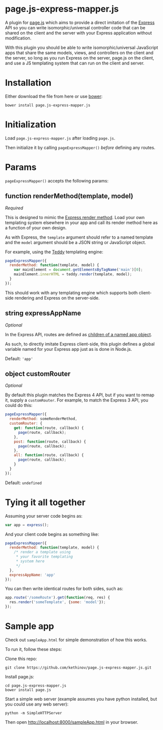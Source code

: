 page.js-express-mapper.js
===

A plugin for [page.js](http://visionmedia.github.io/page.js/) which aims to provide a direct imitation of the [Express](http://expressjs.com/) API so you can write isomorphic/universal controller code that can be shared on the client and the server with your Express application without modification.

With this plugin you should be able to write isomorphic/universal JavaScript apps that share the same models, views, and controllers on the client and the server, so long as you run Express on the server, page.js on the client, and use a JS templating system that can run on the client and server.

Installation
===

Either download the file from here or use [bower](http://bower.io/):

```
bower install page.js-express-mapper.js
```

Initialization
===

Load `page.js-express-mapper.js` after loading `page.js`.

Then initialize it by calling `pageExpressMapper()` *before* defining any routes.

Params
===

`pageExpressMapper()` accepts the following params:

function renderMethod(template, model)
---

*Required*

This is designed to mimic the [Express render method](http://expressjs.com/api.html#app.render). Load your own templating system elsewhere in your app and call its render method here as a function of your own design.

As with Express, the `template` argument should refer to a named template and the `model` argument should be a JSON string or JavaScript object.

For example, using the [Teddy](https://github.com/kethinov/teddy) templating engine:

```js
pageExpressMapper({
  renderMethod: function(template, model) {
    var mainElement = document.getElementsByTagName('main')[0];
    mainElement.innerHTML = teddy.render(template, model);
  }
});
```

This should work with any templating engine which supports both client-side rendering and Express on the server-side.

string expressAppName
---

*Optional*

In the Express API, routes are defined as [children of a named app object](http://expressjs.com/api.html#app.route).

As such, to directly imitate Express client-side, this plugin defines a global variable named for your Express app just as is done in Node.js.

Default: `'app'`

object customRouter
---

*Optional*

By default this plugin matches the Express 4 API, but if you want to remap it, supply a `customRouter`. For example, to match the Express 3 API, you could do this:

```js
pageExpressMapper({
  renderMethod: someRenderMethod,
  customRouter: {
    get: function(route, callback) {
      page(route, callback);
    },
    post: function(route, callback) {
      page(route, callback);
    },
    all: function(route, callback) {
      page(route, callback);
    }
  }
});
```

Default: `undefined`

Tying it all together
===


Assuming your server code begins as:

```js
var app = express();
```

And your client code begins as something like:

```js
pageExpressMapper({
  renderMethod: function(template, model) {
    /* render a template using
     * your favorite templating
     * system here
     */
  },
  expressAppName: 'app'
});
```

You can then write identical routes for both sides, such as:

```js
app.route('/someRoute').get(function(req, res) {
  res.render('someTemplate', {some: 'model'});
});
```

Sample app
===

Check out `sampleApp.html` for simple demonstration of how this works.

To run it, follow these steps:

Clone this repo:

```
git clone https://github.com/kethinov/page.js-express-mapper.js.git
```

Install page.js:

```
cd page.js-express-mapper.js
bower install page.js
```

Start a simple web server (example assumes you have python installed, but you could use any web server):

```
python -m SimpleHTTPServer
```

Then open [http://localhost:8000/sampleApp.html](http://localhost:8000/) in your browser.
